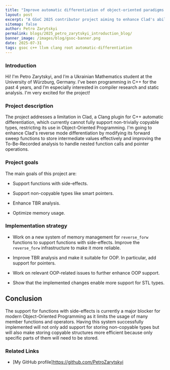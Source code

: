 ```yaml
---
title: "Improve automatic differentiation of object-oriented paradigms using Clad"
layout: post
excerpt: "A GSoC 2025 contributor project aiming to enhance Clad's ability to differentiate through OOP and STL constructs by supporting functions with side-effects."
sitemap: false
author: Petro Zarytskyi
permalink: blogs/2025_petro_zarytskyi_introduction_blog/
banner_image: /images/blog/gsoc-banner.png
date: 2025-07-31
tags: gsoc c++ llvm clang root automatic-differentiation
---
```


### Introduction
Hi! I'm Petro Zarytskyi, and I’m a Ukrainian Mathematics student at the University of Würzburg, Germany. I’ve been programming in C++ for the past 4 years, and I’m especially interested in compiler research and static analysis. I'm very excited for the project!

### Project description
The project addresses a limitation in Clad, a Clang plugin for C++ automatic differentiation, which currently cannot fully support non-trivially copyable types, restricting its use in Object-Oriented Programming. I'm going to enhance Clad's reverse mode differentiation by modifying its forward sweep functions to store intermediate values effectively and improving the To-Be-Recorded analysis to handle nested function calls and pointer operations. 

### Project goals
The main goals of this project are:

- Support functions with side-effects.

- Support non-copyable types like smart pointers.

- Enhance TBR analysis.

- Optimize memory usage.

### Implementation strategy
- Work on a new system of memory management for `reverse_forw` functions to support functions with side-effects. Improve the `reverse_forw` infrastructure to make it more reliable.

- Improve TBR analysis and make it suitable for OOP. In particular, add support for pointers.

- Work on relevant OOP-related issues to further enhance OOP support.

- Show that the implemented changes enable more support for STL types.

## Conclusion 

The support for functions with side-effects is currently a major blocker for modern Object-Oriented Programming as it limits the usage of many member functions and operators. Having this system successfully implemented will not only add support for storing non-copyable types but will also make storing copyable structures more efficient because only specific parts of them will need to be stored.

### Related Links

- [My GitHub profile]https://github.com/PetroZarytskyi